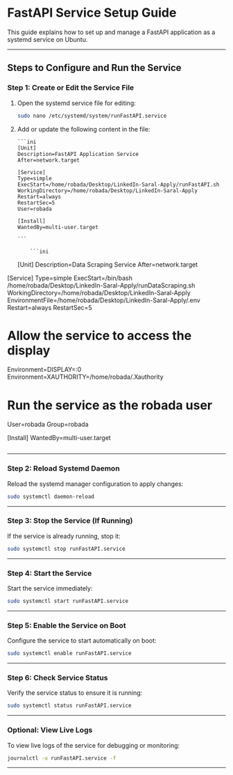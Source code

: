 # FastAPI Service Setup Guide

This guide explains how to set up and manage a FastAPI application as a systemd service on Ubuntu.

---

## Steps to Configure and Run the Service

### Step 1: Create or Edit the Service File

1.  Open the systemd service file for editing:

    ```bash
    sudo nano /etc/systemd/system/runFastAPI.service
    ```

2.  Add or update the following content in the file:

        ```ini
        [Unit]
        Description=FastAPI Application Service
        After=network.target

        [Service]
        Type=simple
        ExecStart=/home/robada/Desktop/LinkedIn-Saral-Apply/runFastAPI.sh
        WorkingDirectory=/home/robada/Desktop/LinkedIn-Saral-Apply
        Restart=always
        RestartSec=5
        User=robada

        [Install]
        WantedBy=multi-user.target

        ```

            ```ini

    [Unit]
    Description=Data Scraping Service
    After=network.target

[Service]
Type=simple
ExecStart=/bin/bash /home/robada/Desktop/LinkedIn-Saral-Apply/runDataScraping.sh
WorkingDirectory=/home/robada/Desktop/LinkedIn-Saral-Apply
EnvironmentFile=/home/robada/Desktop/LinkedIn-Saral-Apply/.env
Restart=always
RestartSec=5

# Allow the service to access the display

Environment=DISPLAY=:0
Environment=XAUTHORITY=/home/robada/.Xauthority

# Run the service as the robada user

User=robada
Group=robada

[Install]
WantedBy=multi-user.target
```

```

---

### Step 2: Reload Systemd Daemon

Reload the systemd manager configuration to apply changes:

```bash
sudo systemctl daemon-reload
```

---

### Step 3: Stop the Service (If Running)

If the service is already running, stop it:

```bash
sudo systemctl stop runFastAPI.service
```

---

### Step 4: Start the Service

Start the service immediately:

```bash
sudo systemctl start runFastAPI.service
```

---

### Step 5: Enable the Service on Boot

Configure the service to start automatically on boot:

```bash
sudo systemctl enable runFastAPI.service
```

---

### Step 6: Check Service Status

Verify the service status to ensure it is running:

```bash
sudo systemctl status runFastAPI.service
```

---

### Optional: View Live Logs

To view live logs of the service for debugging or monitoring:

```bash
journalctl -u runFastAPI.service -f
```

---
